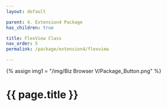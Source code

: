 ```yaml
---
layout: default

parent: 4. Extension4 Package
has_children: true

title: FlexView Class
nav_order: 5
permalink: /package/extension4/flexview

---
```

{% assign img1 = "/img/Biz Browser V/Package_Button.png" %}


# {{ page.title }}
